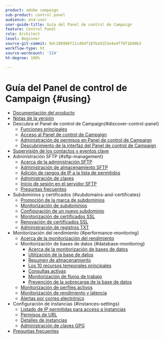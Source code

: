 ```yaml
---
product: adobe campaign
sub-product: control panel
audience: end-user
user-guide-title: Guía del Panel de control de Campaign
feature: Control Panel
role: Architect
level: Beginner
source-git-commit: 9dc288986f11cd64f187ba9253e4e4ff9f1b00b3
workflow-type: ht
source-wordcount: '124'
ht-degree: 100%

---
```



# Guía del Panel de control de Campaign {#using}

+ [Documentación del producto](control-panel-home.md)
+ [Notas de la versión](release-notes.md)
+ Descubra el Panel de control de Campaign{#discover-control-panel}
   + [Funciones principales](discover/using/key-features.md)
   + [Acceso al Panel de control de Campaign](discover/using/accessing-control-panel.md)
   + [Administración de permisos en Panel de control de Campaign](discover/using/managing-permissions.md)
   + [Descubrimiento de la interfaz del Panel de control de Campaign](discover/using/discovering-the-interface.md)
+ [Supervisión de los contactos y eventos clave](service-events/service-events.md)
+ Administración SFTP {#sftp-management}
   + [Acerca de la administración SFTP](sftp/using/about-sftp-management.md)
   + [Administración de almacenamiento SFTP](sftp/using/sftp-storage-management.md)
   + [Adición de rangos de IP a la lista de permitidos](sftp/using/ip-range-allow-listing.md)
   + [Administración de claves](sftp/using/key-management.md)
   + [Inicio de sesión en el servidor SFTP](sftp/using/logging-into-sftp-server.md)
   + [Preguntas frecuentes](sftp/using/common-questions.md)
+ Subdominios y certificados {#subdomains-and-certificates}
   + [Promoción de la marca de subdominios](subdomains-certificates/using/subdomains-branding.md)
   + [Monitorización de subdominios](subdomains-certificates/using/monitoring-subdomains.md)
   + [ Configuración de un nuevo subdominio](subdomains-certificates/using/setting-up-new-subdomain.md)
   + [Monitorización de certificados SSL](subdomains-certificates/using/monitoring-ssl-certificates.md)
   + [Renovación de certificados SSL](subdomains-certificates/using/renewing-subdomain-certificate.md)
   + [Administración de registros TXT](subdomains-certificates/using/managing-txt-records.md)
+ Monitorización del rendimiento {#performance-monitoring}
   + [Acerca de la monitorización del rendimiento](performance-monitoring/using/about-performance-monitoring.md)
   + Monitorización de bases de datos {#database-monitoring}
      + [Acerca de la monitorización de bases de datos](performance-monitoring/using/database-monitoring.md)
      + [Utilización de la base de datos](performance-monitoring/using/database-utilization.md)
      + [Resumen de almacenamiento](performance-monitoring/using/database-storage-overview.md)
      + [Los 10 recursos temporales principales](performance-monitoring/using/database-top-ten-resources.md)
      + [Consultas activas](performance-monitoring/using/database-active-queries.md)
      + [Monitorización de flujos de trabajo](performance-monitoring/using/workflow-monitoring.md)
      + [Prevención de la sobrecarga de la base de datos](performance-monitoring/using/database-preventing-overload.md)
   + [Monitorización de perfiles activos](performance-monitoring/using/active-profiles-monitoring.md)
   + [Monitorización de rendimiento y latencia ](performance-monitoring/using/thoughputs-latencies.md)
   + [Alertas por correo electrónico](performance-monitoring/using/email-alerting.md)
+ Configuración de instancias {#instances-settings}
   + [Listado de IP permitidas para acceso a instancias](instances-settings/using/ip-allow-listing-instance-access.md)
   + [Permisos de URL](instances-settings/using/url-permissions.md)
   + [Detalles de instancias](instances-settings/using/instance-details.md)
   + [Administración de claves GPG](instances-settings/using/gpg-keys-management.md)
+ [Preguntas frecuentes](faq.md)
